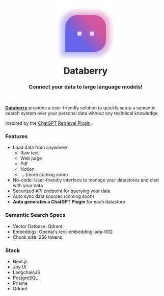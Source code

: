 
<h1 align="center" style="font-weight: bold">
  <br>
  <a href="https://webtorrent.io"><img src="public/databerry-logo-icon.png" alt="WebTorrent" width="200"></a>
  <br>
  Databerry
  <br>
    <h3 align="center">Connect your data to large language models!</h3>
  <br>
  
</h1>

<!-- <h4 align="center">The no-code platform for semantic search and retrieval of personal or organizational documents</h4> -->


**[Databerry](https://databerry.ai)** provides a user-friendly solution to quickly setup a semantic search system over your personal data without any technical knowledge.




Inspired by the [ChatGPT Retrieval Plugin](https://github.com/openai/chatgpt-retrieval-plugin).

### Features
- Load data from anywhere
  - Raw text
  - Web page
  - Pdf
  - Notion
  - ... (more coming soon)
- No-code: User-friendly interface to manage your datastores and chat with your data
- Securized API endpoint for querying your data
- Auto sync data sources (coming soon)
- **Auto generates a ChatGPT Plugin** for each datastore

### Semantic Search Specs
- Vector Datbase: Qdrant
- Embeddigs: Openai's text-embedding-ada-002
- Chunk size: 256 tokens

### Stack
- Next.js
- Joy UI
- LangchainJS
- PostgreSQL
- Prisma
- Qdrant

